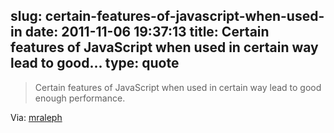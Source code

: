 slug: certain-features-of-javascript-when-used-in
date: 2011-11-06 19:37:13
title: Certain features of JavaScript when used in certain way lead to good...
type: quote
---

> Certain features of JavaScript when used in certain way lead to good enough performance.

Via: [mraleph](http://blog.mrale.ph/post/12396216081/the-trap-of-the-performance-sweet-spot)
